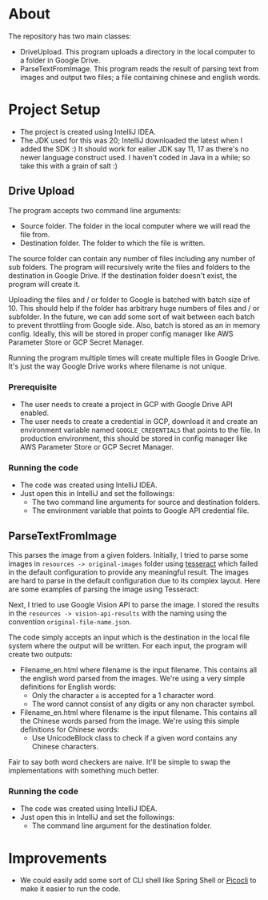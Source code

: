 # About
The repository has two main classes:
- DriveUpload. This program uploads a directory in the local computer to a folder in Google Drive. 
- ParseTextFromImage. This program reads the result of parsing text from images and output two files; a file containing chinese and english words.

# Project Setup
- The project is created using IntelliJ IDEA.
- The JDK used for this was 20; IntelliJ downloaded the latest when I added the SDK :) It should work for ealier JDK say 11, 17 as there's no newer language construct used. I haven't coded in Java in a while; so take this with a grain of salt :)

## Drive Upload
The program accepts two command line arguments:
- Source folder. The folder in the local computer where we will read the file from.
- Destination folder. The folder to which the file is written.

The source folder can contain any number of files including any number of sub folders. The program will recursively write the files and folders to the destination in Google Drive. If the destination folder doesn't exist, the program will create it.

Uploading the files and / or folder to Google is batched with batch size of 10. This should help if the folder has arbitrary huge numbers of files and / or subfolder. In the future, we can add some sort of wait between each batch to prevent throttling from Google side. Also, batch is stored as an in memory config. Ideally, this will be stored in proper config manager like AWS Parameter Store or GCP Secret Manager.

Running the program multiple times will create multiple files in Google Drive. It's just the way Google Drive works where filename is not unique.

### Prerequisite
- The user needs to create a project in GCP with Google Drive API enabled.
- The user needs to create a credential in GCP, download it and create an environment variable named `GOOGLE_CREDENTIALS` that points to the file. In production environment, this should be stored in config manager like AWS Parameter Store or GCP Secret Manager.

### Running the code
- The code was created using IntelliJ IDEA.
- Just open this in IntelliJ and set the followings:
  - The two command line arguments for source and destination folders.
  - The environment variable that points to Google API credential file.

## ParseTextFromImage
This parses the image from a given folders. Initially, I tried to parse some images in `resources -> original-images` folder using [tesseract](https://github.com/tesseract-ocr/tesseract) which failed in the default configuration to provide any meaningful result. The images are hard to parse in the default configuration due to its complex layout. Here are some examples of parsing the image using Tesseract:

Next, I tried to use Google Vision API to parse the image. I stored the results in the `resources -> vision-api-results` with the naming using the convention `original-file-name.json`.

The code simply accepts an input which is the destination in the local file system where the output will be written. For each input, the program will create two outputs:
- Filename_en.html where filename is the input filename. This contains all the english word parsed from the images. We're using a very simple definitions for English words:
  - Only the character `a` is accepted for a 1 character word.
  - The word cannot consist of any digits or any non character symbol.
- Filename_en.html where filename is the input filename. This contains all the Chinese words parsed from the image. We're using this simple definitions for Chinese words:
  - Use UnicodeBlock class to check if a given word contains any Chinese characters.

Fair to say both word checkers are naive. It'll be simple to swap the implementations with something much better.

### Running the code
- The code was created using IntelliJ IDEA.
- Just open this in IntelliJ and set the followings:
    - The command line argument for the destination folder.

# Improvements
- We could easily add some sort of CLI shell like Spring Shell or [Picocli](https://picocli.info/) to make it easier to run the code.
